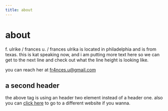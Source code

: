 ```yaml
---
title: about
---
```


# about

f. ulrike / frances u. / frances ulrika is located in philadelphia and is from texas. this is kat speaking now, and i am putting more text here so we can get to the next line and check out what the line height is looking like.

you can reach her at fr4nces.u@gmail.com

## a second header

the above tag is using an header two element instead of a header one. also you can [click here](https://google.com) to go to a different website if you wanna.
